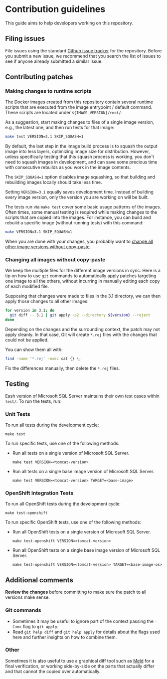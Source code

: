 Contribution guidelines
=====================

This guide aims to help developers working on this repository.

Filing issues
---------------------------------

File issues using the standard [Github issue tracker][1] for
the repository. Before you submit a new issue, we recommend that you
search the list of issues to see if anyone already submitted a similar
issue.

Contributing patches
---------------------------------

### Making changes to runtime scripts

The Docker images created from this repository contain several runtime scripts
that are executed from the image entrypoint / default command. These scripts are
located under `${IMAGE_VERSION}/root/`.

As a suggestion, start making changes to files of a single image version, e.g.,
the latest one, and then run tests for that image:

```bash
make test VERSION=3.1 SKIP_SQUASH=1
```

By default, the last step in the image build process is to squash the output
image into less layers, optimizing image size for distribution. However, unless
specifically testing that this squash process is working, you don't need to
squash images in development, and can save some precious time with consecutive
rebuilds as you work in the image contents.

The `SKIP_SQUASH=1` option disables image squashing, so that building and
rebuilding images locally should take less time.

Setting `VERSION=3.1` equally saves development time. Instead of building every
image version, only the version you are working on will be built.

The tests run via `make test` cover some basic usage patterns of the images.
Often times, some manual testing is required while making changes to the scripts
that are copied into the images. For instance, you can build and rebuild a
specific image (without running tests) with this command:

```bash
make VERSION=3.1 SKIP_SQUASH=1
```

When you are done with your changes, you probably want to [change all other
image versions without copy-paste](#changing-all-images-without-copy-paste).

### Changing all images without copy-paste

We keep the multiple files for the different image versions in sync. Here is a
tip on how to use `git` commands to automatically apply patches targeting one
image to all the others, without incurring in manually editing each copy of each
modified file.

Supposing that changes were made to files in the 3.1 directory, we can then
apply those changes to all other images:

```bash
for version in 3.1; do
  git diff -- 3.1 | git apply -p2 --directory ${version} --reject
done
```

Depending on the changes and the surrounding context, the patch may not apply
cleanly. In that case, Git will create `*.rej` files with the changes that could
not be applied.

You can show them all with:

```bash
find -name '*.rej' -exec cat {} \;
```

Fix the differences manually, then delete the `*.rej` files.

Testing
---------------------------------

Eash version of Microsoft SQL Server maintains their own test cases within `test/`. To run the tests, run:

### Unit Tests

To run all tests during the development cycle:

```
make test
```

To run specific tests, use one of the following methods:

* Run all tests on a single version of Microsoft SQL Server.

  ```
  make test VERSION=<tomcat-version>
  ```
* Run all tests on a single base image version of Microsoft SQL Server.

  ```
  make test VERSION=<tomcat-version> TARGET=<base-image>
  ```

### OpenShift Integration Tests

To run all OpenShift tests during the development cycle:

```
make test-openshift
```

To run specific OpenShift tests, use one of the following methods:

* Run all OpenShift tests on a single version of Microsoft SQL Server.

  ```
  make test-openshift VERSION=<tomcat-version>
  ```
* Run all OpenShift tests on a single base image version of Microsoft SQL Server.

  ```
  make test-openshift VERSION=<tomcat-version> TARGET=<base-image-os>
  ```

Additional comments
---------------------------------

**Review the changes** before committing to make sure the patch to all versions
make sense.

### Git commands
- Sometimes it may be useful to ignore part of the context passing the `-C<n>` flag to `git apply`.
- Read `git help diff` and `git help apply` for details about the flags used here and further insights on how to combine them.

### Other
Sometimes it is also useful to use a graphical diff tool such as [Meld][2] for a final verification, or working side-by-side on the parts that actually differ and that cannot the copied over automatically.

[1]: https://github.com/jboss-openshift/application-templates/issues
[2]: http://meldmerge.org/
